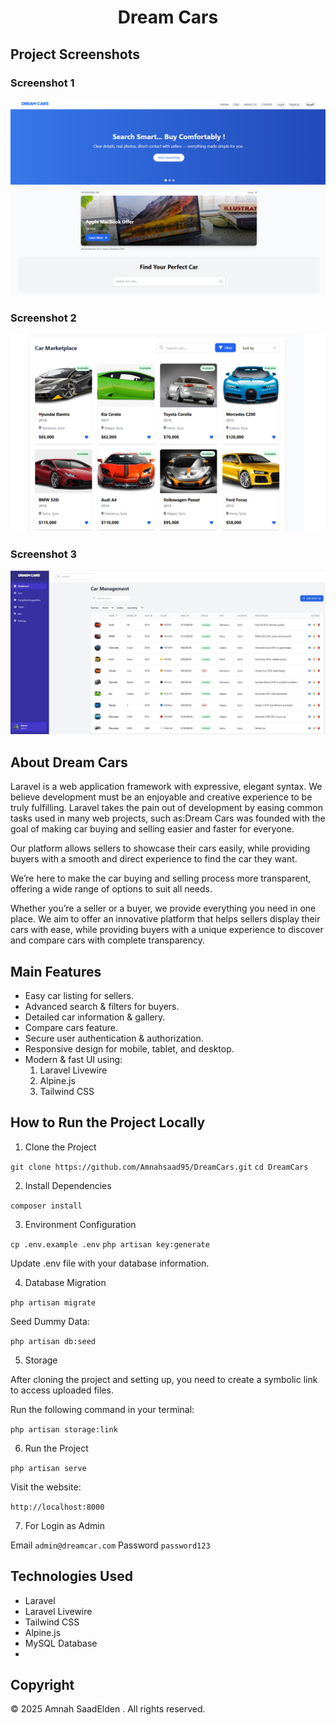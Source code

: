 <h1 align="center">Dream Cars</h1>

## Project Screenshots

### Screenshot 1
![Screenshot 1](https://github.com/Amnahsaad95/DreamCars/blob/main/public/images/DreamCars-Home.png)

### Screenshot 2
![Screenshot 2](https://github.com/Amnahsaad95/DreamCars/blob/main/public/images/carmarket.png)

### Screenshot 3
![Screenshot 3](https://github.com/Amnahsaad95/DreamCars/blob/main/public/images/Dashboard.jpg)

## About Dream Cars

Laravel is a web application framework with expressive, elegant syntax. We believe development must be an enjoyable and creative experience to be truly fulfilling. Laravel takes the pain out of development by easing common tasks used in many web projects, such as:Dream Cars was founded with the goal of making car buying and selling easier and faster for everyone.

Our platform allows sellers to showcase their cars easily, while providing buyers with a smooth and direct experience to find the car they want.

We’re here to make the car buying and selling process more transparent, offering a wide range of options to suit all needs.

Whether you’re a seller or a buyer, we provide everything you need in one place. We aim to offer an innovative platform that helps sellers display their cars with ease, while providing buyers with a unique experience to discover and compare cars with complete transparency.

## Main Features

- Easy car listing for sellers.
- Advanced search & filters for buyers.
- Detailed car information & gallery.
- Compare cars feature.
- Secure user authentication & authorization.
- Responsive design for mobile, tablet, and desktop.
- Modern & fast UI using:
  1. Laravel Livewire
  2. Alpine.js
  2. Tailwind CSS

## How to Run the Project Locally

1. Clone the Project

`git clone https://github.com/Amnahsaad95/DreamCars.git`
`cd DreamCars`

2. Install Dependencies

`composer install`

3. Environment Configuration

`cp .env.example .env`
`php artisan key:generate`

Update .env file with your database information.

4. Database Migration

`php artisan migrate`

Seed Dummy Data:

`php artisan db:seed`

5. Storage

After cloning the project and setting up, you need to create a symbolic link to access uploaded files.

Run the following command in your terminal:

`php artisan storage:link`

6. Run the Project

`php artisan serve`

Visit the website:

`http://localhost:8000`

7. For Login as Admin

Email `admin@dreamcar.com`
Password `password123`

## Technologies Used

- Laravel
- Laravel Livewire
- Tailwind CSS
- Alpine.js
- MySQL Database
- 
## Copyright

© 2025 Amnah SaadElden . All rights reserved.



